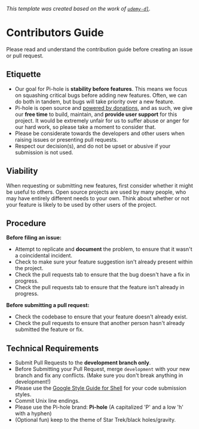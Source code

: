 _This template was created based on the work of [`udemy-dl`](https://github.com/nishad/udemy-dl/blob/master/LICENSE)._

# Contributors Guide

Please read and understand the contribution guide before creating an issue or pull request.

## Etiquette

- Our goal for Pi-hole is **stability before features**.  This means we focus on squashing critical bugs before adding new features.  Often, we can do both in tandem, but bugs will take priority over a new feature.
- Pi-hole is open source and [powered by donations](https://pi-hole.net/donate/), and as such, we give our **free time** to build, maintain, and **provide user support** for this project.  It would be extremely unfair for us to suffer abuse or anger for our hard work, so please take a moment to consider that.
- Please be considerate towards the developers and other users when raising issues or presenting pull requests.
- Respect our decision(s), and do not be upset or abusive if your submission is not used.

## Viability

When requesting or submitting new features, first consider whether it might be useful to others. Open source projects are used by many people, who may have entirely different needs to your own. Think about whether or not your feature is likely to be used by other users of the project.

## Procedure

**Before filing an issue:**

- Attempt to replicate and **document** the problem, to ensure that it wasn't a coincidental incident.
- Check to make sure your feature suggestion isn't already present within the project.
- Check the pull requests tab to ensure that the bug doesn't have a fix in progress.
- Check the pull requests tab to ensure that the feature isn't already in progress.

**Before submitting a pull request:**

- Check the codebase to ensure that your feature doesn't already exist.
- Check the pull requests to ensure that another person hasn't already submitted the feature or fix.

## Technical Requirements

- Submit Pull Requests to the **development branch only**.
- Before Submitting your Pull Request, merge `development` with your new branch and fix any conflicts. (Make sure you don't break anything in development!)
- Please use the [Google Style Guide for Shell](https://google.github.io/styleguide/shell.xml) for your code submission styles. 
- Commit Unix line endings.
- Please use the Pi-hole brand: **Pi-hole** (A capitalized 'P' and a low 'h' with a hyphen)
- (Optional fun) keep to the theme of Star Trek/black holes/gravity.
